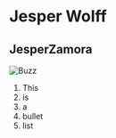 # Jesper Wolff
## JesperZamora
![Buzz](https://user-images.githubusercontent.com/113138989/215462728-e63202ca-c461-40c4-97ae-6280aae92e86.png)
1. This 
2. is 
3. a
4. bullet
5. list
